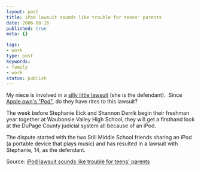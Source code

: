 ```yaml
---
layout: post
title: iPod lawsuit sounds like trouble for teens' parents
date: 2006-08-16
published: true
meta: {}

tags:
- work
type: post
keywords:
- family
- work
status: publish
---
```

My niece is involved in a [silly little lawsuit](http://www.suburbanchicagonews.com/sunpub/naper/news/6_1_NA16_IPOD_S10816.htm) (she is the defendant).  Since [Apple own's "Pod"](http://news.com.com/2100-1030_3-6105789.html), do they have rites to this lawsuit?

<!-- blockquote  -->
The week before Stephanie Eick and Shannon Derrik begin their freshman year together at Waubonsie Valley High School, they will get a firsthand look at the DuPage County judicial system all because of an iPod.

The dispute started with the two Still Middle School friends sharing an iPod (a portable device that plays music) and has resulted in a lawsuit with Stephanie, 14, as the defendant.
<!-- endblockquote  -->

Source: [iPod lawsuit sounds like trouble for teens' parents](http://www.suburbanchicagonews.com/sunpub/naper/news/6_1_NA16_IPOD_S10816.htm)

